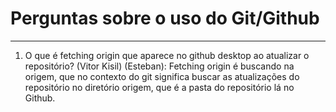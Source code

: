 # Perguntas sobre o uso do Git/Github
---

1. O que é fetching origin que aparece no github desktop ao atualizar o repositório? (Vitor Kisil)
	(Esteban): Fetching origin é buscando na origem, que no contexto do git significa buscar as atualizações do repositório no diretório origem, que é a pasta do repositório lá no Github.